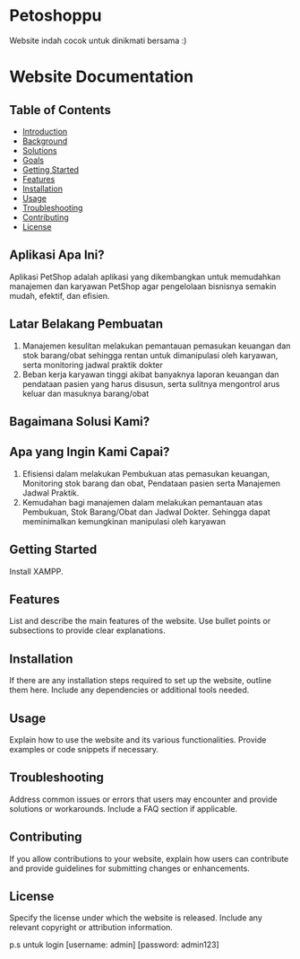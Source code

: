 # Petoshoppu
Website indah cocok untuk dinikmati bersama :)

# Website Documentation

## Table of Contents


- [Introduction](#Aplikasi-Apa-Ini?)
- [Background](#Latar-Belakang-Pembuatan)
- [Solutions](#Bagaimana-Solusi-Kami?)
- [Goals](#Apa-yang-Ingin-Kami-Capai)
- [Getting Started](#getting-started)
- [Features](#features)
- [Installation](#installation)
- [Usage](#usage)
- [Troubleshooting](#troubleshooting)
- [Contributing](#contributing)
- [License](#license)

## Aplikasi Apa Ini?
Aplikasi PetShop adalah aplikasi yang dikembangkan untuk memudahkan manajemen dan karyawan PetShop agar pengelolaan bisnisnya semakin mudah, efektif, dan efisien.

## Latar Belakang Pembuatan
1. Manajemen kesulitan melakukan pemantauan pemasukan keuangan dan stok barang/obat sehingga rentan untuk dimanipulasi oleh karyawan, serta monitoring jadwal praktik dokter
2. Beban kerja karyawan tinggi akibat banyaknya laporan keuangan dan pendataan pasien yang harus disusun, serta sulitnya mengontrol arus keluar dan masuknya barang/obat

## Bagaimana Solusi Kami?

## Apa yang Ingin Kami Capai?
1. Efisiensi dalam melakukan Pembukuan atas pemasukan keuangan, Monitoring stok barang dan obat, Pendataan pasien serta Manajemen Jadwal Praktik.
2. Kemudahan bagi manajemen dalam melakukan pemantauan atas Pembukuan, Stok Barang/Obat dan Jadwal Dokter. Sehingga dapat meminimalkan kemungkinan manipulasi oleh karyawan

## Getting Started
Install XAMPP.

## Features
List and describe the main features of the website. Use bullet points or subsections to provide clear explanations.

## Installation
If there are any installation steps required to set up the website, outline them here. Include any dependencies or additional tools needed.

## Usage
Explain how to use the website and its various functionalities. Provide examples or code snippets if necessary.

## Troubleshooting
Address common issues or errors that users may encounter and provide solutions or workarounds. Include a FAQ section if applicable.

## Contributing
If you allow contributions to your website, explain how users can contribute and provide guidelines for submitting changes or enhancements.

## License
Specify the license under which the website is released. Include any relevant copyright or attribution information.

p.s untuk login
    [username: admin]
    [password: admin123]
